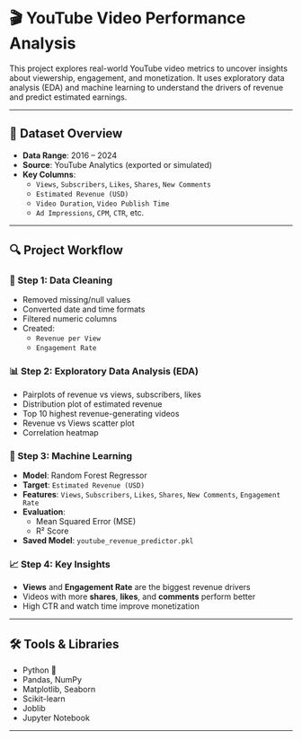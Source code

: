 # 🎬 YouTube Video Performance Analysis

This project explores real-world YouTube video metrics to uncover insights about viewership, engagement, and monetization. It uses exploratory data analysis (EDA) and machine learning to understand the drivers of revenue and predict estimated earnings.

---

## 📁 Dataset Overview

- **Data Range**: 2016 – 2024  
- **Source**: YouTube Analytics (exported or simulated)  
- **Key Columns**:
  - `Views`, `Subscribers`, `Likes`, `Shares`, `New Comments`
  - `Estimated Revenue (USD)`
  - `Video Duration`, `Video Publish Time`
  - `Ad Impressions`, `CPM`, `CTR`, etc.

---

## 🔍 Project Workflow

### 🧼 Step 1: Data Cleaning
- Removed missing/null values
- Converted date and time formats
- Filtered numeric columns
- Created:
  - `Revenue per View`
  - `Engagement Rate`

### 📊 Step 2: Exploratory Data Analysis (EDA)
- Pairplots of revenue vs views, subscribers, likes
- Distribution plot of estimated revenue
- Top 10 highest revenue-generating videos
- Revenue vs Views scatter plot
- Correlation heatmap

### 🤖 Step 3: Machine Learning
- **Model**: Random Forest Regressor  
- **Target**: `Estimated Revenue (USD)`  
- **Features**: `Views`, `Subscribers`, `Likes`, `Shares`, `New Comments`, `Engagement Rate`  
- **Evaluation**:
  - Mean Squared Error (MSE)
  - R² Score
- **Saved Model**: `youtube_revenue_predictor.pkl`

### 📈 Step 4: Key Insights
- **Views** and **Engagement Rate** are the biggest revenue drivers  
- Videos with more **shares**, **likes**, and **comments** perform better  
- High CTR and watch time improve monetization

---

## 🛠️ Tools & Libraries

- Python 🐍  
- Pandas, NumPy  
- Matplotlib, Seaborn  
- Scikit-learn  
- Joblib  
- Jupyter Notebook

---
